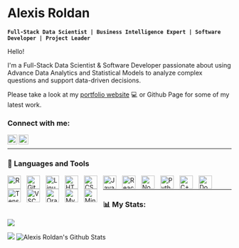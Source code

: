 # Alexis Roldan

**`Full-Stack Data Scientist | Business Intelligence Expert | Software Developer | Project Leader`**

Hello!

I'm a Full-Stack Data Scientist & Software Developer passionate about using Advance Data Analytics and Statistical Models to analyze complex questions and support data-driven decisions.

Please take a look at my [portfolio website](https://alexisroldan.netlify.app/) :computer: or Github Page for some of my latest work.

### Connect with me:

[<img align="left" alt="roldan_al | Twitter" width="22px" src="https://cdn.jsdelivr.net/gh/devicons/devicon/icons/twitter/twitter-original.svg" />][twitter]
[<img align="left" alt="alexis-roldan-ds | LinkedIn" width="22px" src="https://cdn.jsdelivr.net/gh/devicons/devicon/icons/linkedin/linkedin-original.svg" />][linkedin]

<br />

---

### 🧰 Languages and Tools

<img align="left" alt="R" width="30px" style="padding-right:10px;" src="https://cdn.jsdelivr.net/gh/devicons/devicon/icons/r/r-original.svg"/>
<img align="left" alt="Git" width="30px" style="padding-right:10px;" src="https://cdn.jsdelivr.net/gh/devicons/devicon/icons/git/git-original.svg" />
<img align="left" alt="Linux" width="30px" style="padding-right:10px;" src="https://cdn.jsdelivr.net/gh/devicons/devicon/icons/linux/linux-original.svg" />
<img align="left" alt="HTML" width="30px" style="padding-right:10px;" src="https://cdn.jsdelivr.net/gh/devicons/devicon/icons/html5/html5-plain.svg" />
<img align="left" alt="CSS" width="30px" style="padding-right:10px;" src="https://cdn.jsdelivr.net/gh/devicons/devicon/icons/css3/css3-plain.svg" />
<img align="left" alt="JavaScript" width="30px" style="padding-right:10px;" src="https://cdn.jsdelivr.net/gh/devicons/devicon/icons/javascript/javascript-plain.svg" />
<img align="left" alt="React" width="30px" style="padding-right:10px;" src="https://cdn.jsdelivr.net/gh/devicons/devicon/icons/react/react-original.svg" />
<img align="left" alt="NodeJS" width="30px" style="padding-right:10px;" src="https://cdn.jsdelivr.net/gh/devicons/devicon/icons/nodejs/nodejs-original.svg" />
<img align="left" alt="Python" width="30px" style="padding-right:10px;" src="https://cdn.jsdelivr.net/gh/devicons/devicon/icons/python/python-plain.svg" />
<img align="left" alt="C++" width="30px" style="padding-right:10px;" src="https://cdn.jsdelivr.net/gh/devicons/devicon/icons/cplusplus/cplusplus-line.svg" />
<img align="left" alt="Docker" width="30px" style="padding-right:10px;" src="https://cdn.jsdelivr.net/gh/devicons/devicon/icons/docker/docker-plain.svg" />
<img align="left" alt="TensorFlow" width="30px" style="padding-right:10px;" src="https://cdn.jsdelivr.net/gh/devicons/devicon/icons/tensorflow/tensorflow-original.svg" />
<img align="left" alt="VSCode" width="30px" style="padding-right:10px;" src="https://cdn.jsdelivr.net/gh/devicons/devicon/icons/vscode/vscode-original.svg" />
<img align="left" alt="Oracle" width="30px" style="padding-right:10px;" src="https://cdn.jsdelivr.net/gh/devicons/devicon/icons/oracle/oracle-original.svg" />
<img align="left" alt="MySQL" width="30px" style="padding-right:10px;" src="https://cdn.jsdelivr.net/gh/devicons/devicon/icons/mysql/mysql-plain.svg" />
<img align="left" alt="Minitab" width="30px" style="padding-right:10px;" src="https://cdn.jsdelivr.net/gh/devicons/devicon/icons/minitab/minitab-plain.svg" />
<br />

---

### 📊 My Stats:

![](http://github-profile-summary-cards.vercel.app/api/cards/profile-details?username=roldanalex&theme=github_dark)

![](http://github-profile-summary-cards.vercel.app/api/cards/repos-per-language?username=roldanalex&theme=github_dark)
![Alexis Roldan's Github Stats](https://github-readme-stats-roldanalex.vercel.app/api?username=roldanalex&show_icons=true&count_private=true&theme=transparent&hide=issues&rank_icon=github)


[twitter]: https://twitter.com/roldan_al
[linkedin]: https://linkedin.com/in/alexis-roldan-ds

<!-- ## Skills and Tools:
![](https://img.shields.io/badge/Code-R-informational?style=flat&logo=r&logoColor=white&color=2CD4A7)
![](https://img.shields.io/badge/Code-Python-informational?style=flat&logo=python&logoColor=white&color=2CD4A7)
![](https://img.shields.io/badge/Tools-SQL-informational?style=flat&logo=sql&logoColor=white&color=2CD4A7)
![](https://img.shields.io/badge/Tools-PostgreSQL-informational?style=flat&logo=postgresql&logoColor=white&color=2CD4A7)
![](https://img.shields.io/badge/Frontend-HTML-informational?style=flat&logo=html5&logoColor=white&color=2CD4A7)
![](https://img.shields.io/badge/Frontend-Bootstrap-informational?style=flat&logo=bootstrap&logoColor=white&color=2CD4A7)
![](https://img.shields.io/badge/Frontend-CSS-informational?style=flat&logo=css&logoColor=white&color=2CD4A7)
![](https://img.shields.io/badge/Frontend-Java-informational?style=flat&logo=java&logoColor=white&color=2CD4A7)
![](https://img.shields.io/badge/Shell-Bash-informational?style=flat&logo=gnubash&logoColor=white&color=2CD4A7)
![](https://img.shields.io/badge/MachineLearning-Supervised-informational?style=flat&logoColor=white&color=2CD4A7)
![](https://img.shields.io/badge/MachineLearning-Unsupervised-informational?style=flat&logoColor=white&color=2CD4A7)
![](https://img.shields.io/badge/NLP-Text-informational?style=flat&logoColor=white&color=2CD4A7)
![](https://img.shields.io/badge/Visualization-ggplot-informational?style=flat&logo=plotly&logoColor=white&color=2CD4A7)
![](https://img.shields.io/badge/Visualization-PowerBI-informational?style=flat&logo=plotly&logoColor=white&color=2CD4A7)
![](https://img.shields.io/badge/Visualization-QlikSense-informational?style=flat&logo=plotly&logoColor=white&color=2CD4A7)
![](https://img.shields.io/badge/Visualization-Tableau-informational?style=flat&logo=tableau&logoColor=white&color=2CD4A7)
![](https://img.shields.io/badge/Deployment-RMarkdown-informational?style=flat&logo=markdown&logoColor=white&color=2CD4A7)
![](https://img.shields.io/badge/Deployment-RShiny-informational?style=flat&logo=shiny&logoColor=white&color=2CD4A7) -->
